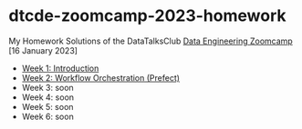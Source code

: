 # dtcde-zoomcamp-2023-homework
My Homework Solutions of the DataTalksClub [Data Engineering Zoomcamp](https://github.com/DataTalksClub/data-engineering-zoomcamp) [16 January 2023]

* [Week 1: Introduction](https://github.com/zeenfts/dtcde-zoomcamp-2023-homework/tree/main/week%201)
* [Week 2: Workflow Orchestration (Prefect)](https://github.com/zeenfts/dtcde-zoomcamp-2023-homework/tree/main/week%202)
* Week 3: soon
* Week 4: soon
* Week 5: soon
* Week 6: soon